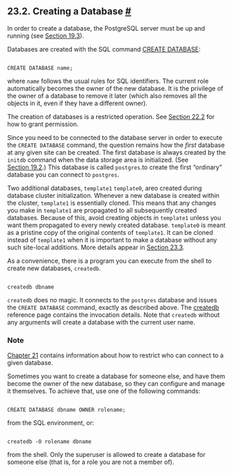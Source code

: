 ## 23.2. Creating a Database [#](#MANAGE-AG-CREATEDB)

In order to create a database, the PostgreSQL server must be up and running (see [Section 19.3](server-start.html "19.3. Starting the Database Server")).

Databases are created with the SQL command [CREATE DATABASE](sql-createdatabase.html "CREATE DATABASE"):

```

CREATE DATABASE name;
```

where *`name`* follows the usual rules for SQL identifiers. The current role automatically becomes the owner of the new database. It is the privilege of the owner of a database to remove it later (which also removes all the objects in it, even if they have a different owner).

The creation of databases is a restricted operation. See [Section 22.2](role-attributes.html "22.2. Role Attributes") for how to grant permission.

Since you need to be connected to the database server in order to execute the `CREATE DATABASE` command, the question remains how the *first* database at any given site can be created. The first database is always created by the `initdb` command when the data storage area is initialized. (See [Section 19.2](creating-cluster.html "19.2. Creating a Database Cluster").) This database is called `postgres`.to create the first “ordinary” database you can connect to `postgres`.

Two additional databases, `template1` `template0`, areo created during database cluster initialization. Whenever a new database is created within the cluster, `template1` is essentially cloned. This means that any changes you make in `template1` are propagated to all subsequently created databases. Because of this, avoid creating objects in `template1` unless you want them propagated to every newly created database. `template0` is meant as a pristine copy of the original contents of `template1`. It can be cloned instead of `template1` when it is important to make a database without any such site-local additions. More details appear in [Section 23.3](manage-ag-templatedbs.html "23.3. Template Databases").

As a convenience, there is a program you can execute from the shell to create new databases, `createdb`.

```

createdb dbname
```

`createdb` does no magic. It connects to the `postgres` database and issues the `CREATE DATABASE` command, exactly as described above. The [createdb](app-createdb.html "createdb") reference page contains the invocation details. Note that `createdb` without any arguments will create a database with the current user name.

### Note

[Chapter 21](client-authentication.html "Chapter 21. Client Authentication") contains information about how to restrict who can connect to a given database.

Sometimes you want to create a database for someone else, and have them become the owner of the new database, so they can configure and manage it themselves. To achieve that, use one of the following commands:

```

CREATE DATABASE dbname OWNER rolename;
```

from the SQL environment, or:

```

createdb -O rolename dbname
```

from the shell. Only the superuser is allowed to create a database for someone else (that is, for a role you are not a member of).